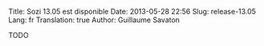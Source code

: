 Title: Sozi 13.05 est disponible
Date: 2013-05-28 22:56
Slug: release-13.05
Lang: fr
Translation: true
Author: Guillaume Savaton

TODO
